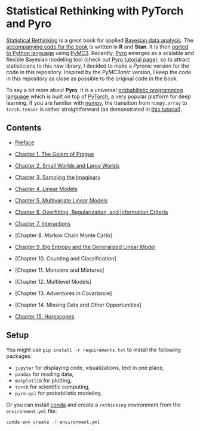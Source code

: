 # Statistical Rethinking with PyTorch and Pyro

[Statistical Rethinking](https://xcelab.net/rm/statistical-rethinking/) is a great book for applied [Bayesian data analysis](https://en.wikipedia.org/wiki/Bayesian_statistics). The [accompanying code for the book](https://github.com/rmcelreath/rethinking) is written in **R** and **Stan**. It is then [ported to Python language](https://github.com/aloctavodia/Statistical-Rethinking-with-Python-and-PyMC3) using [PyMC3](https://docs.pymc.io/). Recently, [Pyro](http://pyro.ai/) emerges as a scalable and flexible Bayesian modeling tool (check out [Pyro tutorial page](http://pyro.ai/examples/)), so to attract statisticians to this new library, I decided to make a *Pyronic* version for the code in this repository. Inspired by the *PyMC3onic* version, I keep the code in this repository as close as possible to the original code in the book.

To say a bit more about **Pyro**, it is a universal [probabilistic programming language](https://en.wikipedia.org/wiki/Probabilistic_programming_language) which is built on top of [PyTorch](https://pytorch.org/), a very popular platform for deep learning. If you are familiar with [numpy](http://www.numpy.org/), the transition from `numpy.array` to `torch.tensor` is rather straightforward (as demonstrated in [this tutorial](https://pytorch.org/tutorials/beginner/blitz/tensor_tutorial.html)).

## Contents

+ [Preface](http://nbviewer.jupyter.org/github/fehiepsi/rethinking-pyro/blob/master/notebooks/00_preface.ipynb)

+ [Chapter 1. The Golem of Prague](http://nbviewer.jupyter.org/github/fehiepsi/rethinking-pyro/blob/master/notebooks/01_the_golem_of_prague.ipynb)

+ [Chapter 2. Small Worlds and Large Worlds](http://nbviewer.jupyter.org/github/fehiepsi/rethinking-pyro/blob/master/notebooks/02_small_worlds_and_large_worlds.ipynb)

+ [Chapter 3. Sampling the Imaginary](http://nbviewer.jupyter.org/github/fehiepsi/rethinking-pyro/blob/master/notebooks/03_sampling_the_imaginary.ipynb)

+ [Chapter 4. Linear Models](http://nbviewer.jupyter.org/github/fehiepsi/rethinking-pyro/blob/master/notebooks/04_linear_models.ipynb)

+ [Chapter 5. Multivariate Linear Models](http://nbviewer.jupyter.org/github/fehiepsi/rethinking-pyro/blob/master/notebooks/05_multivariate_linear_models.ipynb)

+ [Chapter 6. Overfitting, Regularization, and Information Criteria](http://nbviewer.jupyter.org/github/fehiepsi/rethinking-pyro/blob/master/notebooks/06_overfitting_regularization_and_information_criteria.ipynb)

+ [Chapter 7. Interactions](http://nbviewer.jupyter.org/github/fehiepsi/rethinking-pyro/blob/master/notebooks/07_interactions.ipynb)

+ [Chapter 8. Markov Chain Monte Carlo]

+ [Chapter 9. Big Entropy and the Generalized Linear Model](http://nbviewer.jupyter.org/github/fehiepsi/rethinking-pyro/blob/master/notebooks/09_big_entropy_and_the_generalized_linear_model.ipynb)

+ [Chapter 10. Counting and Classification]

+ [Chapter 11. Monsters and Mixtures]

+ [Chapter 12. Multilevel Models]

+ [Chapter 13. Adventures in Covariance]

+ [Chapter 14. Missing Data and Other Opportunities]

+ [Chapter 15. Horoscopes](http://nbviewer.jupyter.org/github/fehiepsi/rethinking-pyro/blob/master/notebooks/15_horoscopes.ipynb)

## Setup

You might use `pip install -r requirements.txt` to install the following packages:
+ `jupyter` for displaying code, visualizations, text in one place,
+ `pandas` for reading data,
+ `matplotlib` for plotting,
+ `torch` for scientific computing,
+ `pyro-ppl` for probabilistic modeling.

Or you can install [conda](https://conda.io/miniconda.html) and create a `rethinking` environment from the `environment.yml` file:
```sh
conda env create -f environment.yml
```
